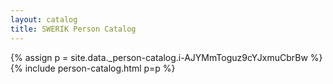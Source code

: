 ```yaml
---
layout: catalog
title: SWERIK Person Catalog
---
```

{% assign p = site.data._person-catalog.i-AJYMmToguz9cYJxmuCbrBw %}
{% include person-catalog.html p=p %}

